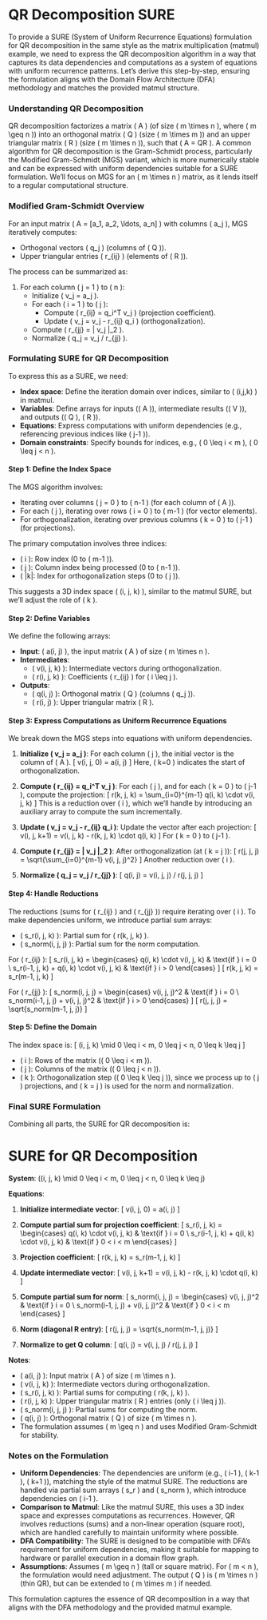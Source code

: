 # QR Decomposition SURE

To provide a SURE (System of Uniform Recurrence Equations) formulation for QR decomposition in the same style as the matrix multiplication (matmul) example, we need to express the QR decomposition algorithm in a way that captures its data dependencies and computations as a system of equations with uniform recurrence patterns. Let’s derive this step-by-step, ensuring the formulation aligns with the Domain Flow Architecture (DFA) methodology and matches the provided matmul structure.

### Understanding QR Decomposition
QR decomposition factorizes a matrix \( A \) (of size \( m \times n \), where \( m \geq n \)) into an orthogonal matrix \( Q \) (size \( m \times m \)) and an upper triangular matrix \( R \) (size \( m \times n \)), such that \( A = QR \). A common algorithm for QR decomposition is the Gram-Schmidt process, particularly the Modified Gram-Schmidt (MGS) variant, which is more numerically stable and can be expressed with uniform dependencies suitable for a SURE formulation. We’ll focus on MGS for an \( m \times n \) matrix, as it lends itself to a regular computational structure.

### Modified Gram-Schmidt Overview
For an input matrix \( A = [a_1, a_2, \ldots, a_n] \) with columns \( a_j \), MGS iteratively computes:
- Orthogonal vectors \( q_j \) (columns of \( Q \)).
- Upper triangular entries \( r_{ij} \) (elements of \( R \)).

The process can be summarized as:
1. For each column \( j = 1 \) to \( n \):
   - Initialize \( v_j = a_j \).
   - For each \( i = 1 \) to \( j \):
     - Compute \( r_{ij} = q_i^T v_j \) (projection coefficient).
     - Update \( v_j = v_j - r_{ij} q_i \) (orthogonalization).
   - Compute \( r_{jj} = \| v_j \|_2 \).
   - Normalize \( q_j = v_j / r_{jj} \).

### Formulating SURE for QR Decomposition
To express this as a SURE, we need:
- **Index space**: Define the iteration domain over indices, similar to \( (i,j,k) \) in matmul.
- **Variables**: Define arrays for inputs (\( A \)), intermediate results (\( V \)), and outputs (\( Q \), \( R \)).
- **Equations**: Express computations with uniform dependencies (e.g., referencing previous indices like \( j-1 \)).
- **Domain constraints**: Specify bounds for indices, e.g., \( 0 \leq i < m \), \( 0 \leq j < n \).

#### Step 1: Define the Index Space
The MGS algorithm involves:
- Iterating over columns \( j = 0 \) to \( n-1 \) (for each column of \( A \)).
- For each \( j \), iterating over rows \( i = 0 \) to \( m-1 \) (for vector elements).
- For orthogonalization, iterating over previous columns \( k = 0 \) to \( j-1 \) (for projections).

The primary computation involves three indices:
- \( i \): Row index (0 to \( m-1 \)).
- \( j \): Column index being processed (0 to \( n-1 \)).
- \( |k|: Index for orthogonalization steps (0 to \( j \)).

This suggests a 3D index space \( (i, j, k) \), similar to the matmul SURE, but we’ll adjust the role of \( k \).

#### Step 2: Define Variables
We define the following arrays:
- **Input**: \( a(i, j) \), the input matrix \( A \) of size \( m \times n \).
- **Intermediates**:
  - \( v(i, j, k) \): Intermediate vectors during orthogonalization.
  - \( r(i, j, k) \): Coefficients \( r_{ij} \) for \( i \leq j \).
- **Outputs**:
  - \( q(i, j) \): Orthogonal matrix \( Q \) (columns \( q_j \)).
  - \( r(i, j) \): Upper triangular matrix \( R \).

#### Step 3: Express Computations as Uniform Recurrence Equations
We break down the MGS steps into equations with uniform dependencies.

1. **Initialize \( v_j = a_j \)**:
   For each column \( j \), the initial vector is the column of \( A \).
   \[
   v(i, j, 0) = a(i, j)
   \]
   Here, \( k=0 \) indicates the start of orthogonalization.

2. **Compute \( r_{ij} = q_i^T v_j \)**:
   For each \( j \), and for each \( k = 0 \) to \( j-1 \), compute the projection:
   \[
   r(k, j, k) = \sum_{i=0}^{m-1} q(i, k) \cdot v(i, j, k)
   \]
   This is a reduction over \( i \), which we’ll handle by introducing an auxiliary array to compute the sum incrementally.

3. **Update \( v_j = v_j - r_{ij} q_i \)**:
   Update the vector after each projection:
   \[
   v(i, j, k+1) = v(i, j, k) - r(k, j, k) \cdot q(i, k)
   \]
   For \( k = 0 \) to \( j-1 \).

4. **Compute \( r_{jj} = \| v_j \|_2 \)**:
   After orthogonalization (at \( k = j \)):
   \[
   r(j, j, j) = \sqrt{\sum_{i=0}^{m-1} v(i, j, j)^2}
   \]
   Another reduction over \( i \).

5. **Normalize \( q_j = v_j / r_{jj} \)**:
   \[
   q(i, j) = v(i, j, j) / r(j, j, j)
   \]

#### Step 4: Handle Reductions
The reductions (sums for \( r_{ij} \) and \( r_{jj} \)) require iterating over \( i \). To make dependencies uniform, we introduce partial sum arrays:
- \( s_r(i, j, k) \): Partial sum for \( r(k, j, k) \).
- \( s_norm(i, j, j) \): Partial sum for the norm computation.

For \( r_{ij} \):
\[
s_r(i, j, k) = 
\begin{cases} 
q(i, k) \cdot v(i, j, k) & \text{if } i = 0 \\
s_r(i-1, j, k) + q(i, k) \cdot v(i, j, k) & \text{if } i > 0 
\end{cases}
\]
\[
r(k, j, k) = s_r(m-1, j, k)
\]

For \( r_{jj} \):
\[
s_norm(i, j, j) = 
\begin{cases} 
v(i, j, j)^2 & \text{if } i = 0 \\
s_norm(i-1, j, j) + v(i, j, j)^2 & \text{if } i > 0 
\end{cases}
\]
\[
r(j, j, j) = \sqrt{s_norm(m-1, j, j)}
\]

#### Step 5: Define the Domain
The index space is:
\[
(i, j, k) \mid 0 \leq i < m, 0 \leq j < n, 0 \leq k \leq j
\]
- \( i \): Rows of the matrix (\( 0 \leq i < m \)).
- \( j \): Columns of the matrix (\( 0 \leq j < n \)).
- \( k \): Orthogonalization step (\( 0 \leq k \leq j \)), since we process up to \( j \) projections, and \( k = j \) is used for the norm and normalization.

### Final SURE Formulation
Combining all parts, the SURE for QR decomposition is:


# SURE for QR Decomposition

**System**: \((i, j, k) \mid 0 \leq i < m, 0 \leq j < n, 0 \leq k \leq j\)

**Equations**:
1. **Initialize intermediate vector**:
   \[
   v(i, j, 0) = a(i, j)
   \]

2. **Compute partial sum for projection coefficient**:
   \[
   s_r(i, j, k) = 
   \begin{cases} 
   q(i, k) \cdot v(i, j, k) & \text{if } i = 0 \\
   s_r(i-1, j, k) + q(i, k) \cdot v(i, j, k) & \text{if } 0 < i < m 
   \end{cases}
   \]

3. **Projection coefficient**:
   \[
   r(k, j, k) = s_r(m-1, j, k)
   \]

4. **Update intermediate vector**:
   \[
   v(i, j, k+1) = v(i, j, k) - r(k, j, k) \cdot q(i, k)
   \]

5. **Compute partial sum for norm**:
   \[
   s_norm(i, j, j) = 
   \begin{cases} 
   v(i, j, j)^2 & \text{if } i = 0 \\
   s_norm(i-1, j, j) + v(i, j, j)^2 & \text{if } 0 < i < m 
   \end{cases}
   \]

6. **Norm (diagonal R entry)**:
   \[
   r(j, j, j) = \sqrt{s_norm(m-1, j, j)}
   \]

7. **Normalize to get Q column**:
   \[
   q(i, j) = v(i, j, j) / r(j, j, j)
   \]

**Notes**:
- \( a(i, j) \): Input matrix \( A \) of size \( m \times n \).
- \( v(i, j, k) \): Intermediate vectors during orthogonalization.
- \( s_r(i, j, k) \): Partial sums for computing \( r(k, j, k) \).
- \( r(i, j, k) \): Upper triangular matrix \( R \) entries (only \( i \leq j \)).
- \( s_norm(i, j, j) \): Partial sums for computing the norm.
- \( q(i, j) \): Orthogonal matrix \( Q \) of size \( m \times n \).
- The formulation assumes \( m \geq n \) and uses Modified Gram-Schmidt for stability.


### Notes on the Formulation
- **Uniform Dependencies**: The dependencies are uniform (e.g., \( i-1 \), \( k-1 \), \( k+1 \)), matching the style of the matmul SURE. The reductions are handled via partial sum arrays \( s_r \) and \( s_norm \), which introduce dependencies on \( i-1 \).
- **Comparison to Matmul**: Like the matmul SURE, this uses a 3D index space and expresses computations as recurrences. However, QR involves reductions (sums) and a non-linear operation (square root), which are handled carefully to maintain uniformity where possible.
- **DFA Compatibility**: The SURE is designed to be compatible with DFA’s requirement for uniform dependencies, making it suitable for mapping to hardware or parallel execution in a domain flow graph.
- **Assumptions**: Assumes \( m \geq n \) (tall or square matrix). For \( m < n \), the formulation would need adjustment. The output \( Q \) is \( m \times n \) (thin QR), but can be extended to \( m \times m \) if needed.

This formulation captures the essence of QR decomposition in a way that aligns with the DFA methodology and the provided matmul example. 